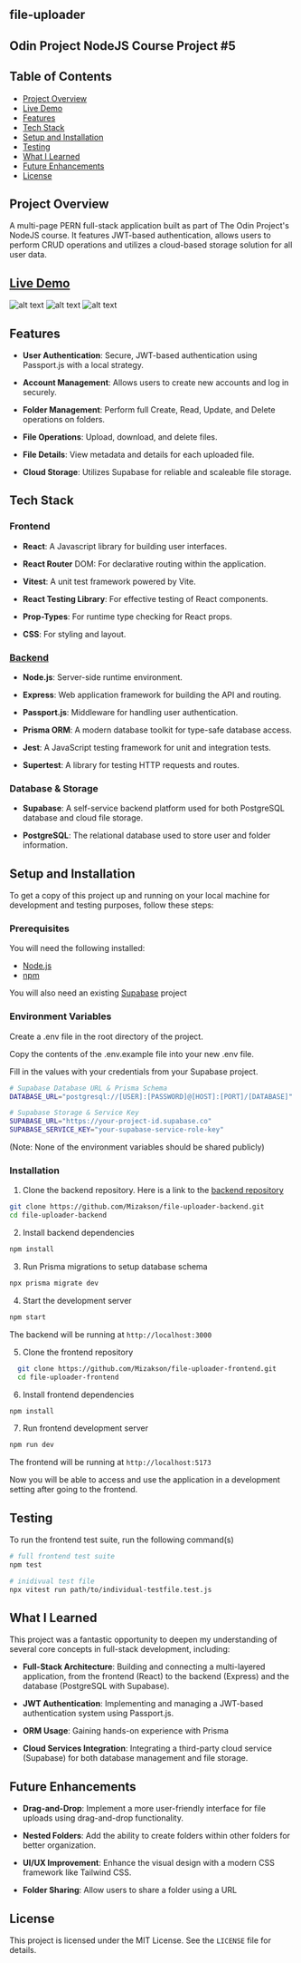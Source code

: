 ## file-uploader

## Odin Project NodeJS Course Project #5

## Table of Contents
* [Project Overview](#project-overview)
* [Live Demo](#live-demo)
* [Features](#features)
* [Tech Stack](#tech-stack)
* [Setup and Installation](#setup-and-installation)
* [Testing](#testing)
* [What I Learned](#what-i-learned)
* [Future Enhancements](#future-enhancements)
* [License](#license)

## Project Overview
  A multi-page PERN full-stack application built as part of The Odin Project's NodeJS course. It features JWT-based authentication, allows users to perform CRUD operations and utilizes a cloud-based storage solution for all user data.

  ## [Live Demo](https://mizakson-file-uploader.netlify.app/)
  ![alt text](./public/file-uploader-profile-page.png "Profile page image preview")
  ![alt text](./public/file-uploader-folder-details-page.png "Folder details page image preview")
  ![alt text](./public/file-uploader-file-details-page.png "File details page image preview")

## Features
  * __User Authentication__: Secure, JWT-based authentication using Passport.js with a local strategy.

  * __Account Management__: Allows users to create new accounts and log in securely.

  * __Folder Management__: Perform full Create, Read, Update, and Delete operations on folders.

  * __File Operations__: Upload, download, and delete files.

  * __File Details__: View metadata and details for each uploaded file.

  * __Cloud Storage__: Utilizes Supabase for reliable and scaleable file storage.

## Tech Stack

  ### Frontend
  * __React__: A Javascript library for building user interfaces.

  * __React Router__ DOM: For declarative routing within the application.

  * __Vitest__: A unit test framework powered by Vite.

  * __React Testing Library__: For effective testing of React components.

  * __Prop-Types__: For runtime type checking for React props.

  * __CSS__: For styling and layout.

  ### [Backend](https://github.com/Mizakson/file-uploader-backend)
  * __Node.js__: Server-side runtime environment.

  * __Express__: Web application framework for building the API and routing.

  * __Passport.js__: Middleware for handling user authentication.

  * __Prisma ORM__: A modern database toolkit for type-safe database access.

  * __Jest__: A JavaScript testing framework for unit and integration tests.

  * __Supertest__: A library for testing HTTP requests and routes.

  ### Database & Storage
  * __Supabase__: A self-service backend platform used for both PostgreSQL database and cloud file storage.

  * __PostgreSQL__: The relational database used to store user and folder information.


  ## Setup and Installation
  To get a copy of this project up and running on your local machine for development and testing purposes, follow these steps:

  ### Prerequisites
  You will need the following installed:
  
  * [Node.js](https://nodejs.org/en)
  * [npm](https://www.npmjs.com/)

  You will also need an existing [Supabase](https://supabase.com/) project
  
  
  ### Environment Variables
  Create a .env file in the root directory of the project.

  Copy the contents of the .env.example file into your new .env file.
  
  Fill in the values with your credentials from your Supabase project.

  ``` bash
  # Supabase Database URL & Prisma Schema
  DATABASE_URL="postgresql://[USER]:[PASSWORD]@[HOST]:[PORT]/[DATABASE]"

  # Supabase Storage & Service Key
  SUPABASE_URL="https://your-project-id.supabase.co"
  SUPABASE_SERVICE_KEY="your-supabase-service-role-key"
  
  ```
  (Note: None of the environment variables should be shared publicly)

  ### Installation
  1. Clone the backend repository. Here is a link to the [backend repository](https://github.com/Mizakson/file-uploader-backend)
  ``` bash
  git clone https://github.com/Mizakson/file-uploader-backend.git
  cd file-uploader-backend
  ```

  2. Install backend dependencies
  ``` bash
  npm install
  ```
  
  3. Run Prisma migrations to setup database schema
  ``` bash
  npx prisma migrate dev
  ```

  4. Start the development server
  ``` bash
  npm start
  ```

  The backend will be running at `http://localhost:3000`


  5. Clone the frontend repository
  ``` bash
    git clone https://github.com/Mizakson/file-uploader-frontend.git
    cd file-uploader-frontend
  ```

  6. Install frontend dependencies
  ``` bash
  npm install
  ```

  7. Run frontend development server
  ``` bash
  npm run dev
  ```

  The frontend will be running at `http://localhost:5173`

  Now you will be able to access and use the application in a development setting after going to the frontend.

  ## Testing
  To run the frontend test suite, run the following command(s)
  ``` bash 
  # full frontend test suite
  npm test

  # inidivual test file
  npx vitest run path/to/individual-testfile.test.js
  ```

  ## What I Learned
  This project was a fantastic opportunity to deepen my understanding of several core concepts in full-stack development, including:
  
  * __Full-Stack Architecture__: Building and connecting a multi-layered application, from the frontend (React) to the backend (Express) and the database (PostgreSQL with Supabase).

  * __JWT Authentication__: Implementing and managing a JWT-based authentication system using Passport.js.

  * __ORM Usage__: Gaining hands-on experience with Prisma

  * __Cloud Services Integration__: Integrating a third-party cloud service (Supabase) for both database management and file storage.

  ## Future Enhancements
  
  * __Drag-and-Drop__: Implement a more user-friendly interface for file uploads using drag-and-drop functionality.

  * __Nested Folders__: Add the ability to create folders within other folders for better organization.
  
 * __UI/UX Improvement__: Enhance the visual design with a modern CSS framework like Tailwind CSS.

  * __Folder Sharing__: Allow users to share a folder using a URL

  ## License
  This project is licensed under the MIT License. See the `LICENSE` file for details.

